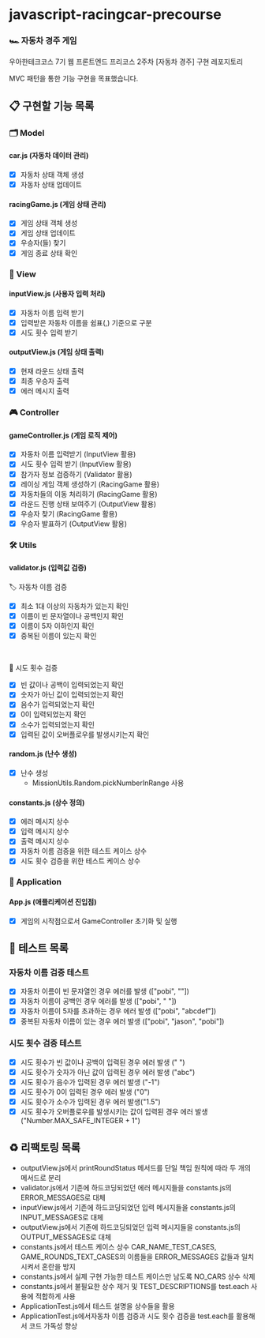 # javascript-racingcar-precourse

### 🏎️ 자동차 경주 게임

우아한테크코스 7기 웹 프론트엔드 프리코스 2주차 [자동차 경주] 구현 레포지토리

MVC 패턴을 통한 기능 구현을 목표했습니다.

## 📋 구현할 기능 목록

### 🗂 Model

#### car.js (자동차 데이터 관리)

- [x] 자동차 상태 객체 생성
- [x] 자동차 상태 업데이트

#### racingGame.js (게임 상태 관리)

- [x] 게임 상태 객체 생성
- [x] 게임 상태 업데이트
- [x] 우승자(들) 찾기
- [x] 게임 종료 상태 확인

### 👀 View

#### inputView.js (사용자 입력 처리)

- [x] 자동차 이름 입력 받기
- [x] 입력받은 자동차 이름을 쉼표(,) 기준으로 구분
- [x] 시도 횟수 입력 받기

#### outputView.js (게임 상태 출력)

- [x] 현재 라운드 상태 출력
- [x] 최종 우승자 출력
- [x] 에러 메시지 출력

### 🎮 Controller

#### gameController.js (게임 로직 제어)

- [x] 자동차 이름 입력받기 (InputView 활용)
- [x] 시도 횟수 입력 받기 (InputView 활용)
- [x] 참가자 정보 검증하기 (Validator 활용)
- [x] 레이싱 게임 객체 생성하기 (RacingGame 활용)
- [x] 자동차들의 이동 처리하기 (RacingGame 활용)
- [x] 라운드 진행 상태 보여주기 (OutputView 활용)
- [x] 우승자 찾기 (RacingGame 활용)
- [x] 우승자 발표하기 (OutputView 활용)

### 🛠 Utils

#### validator.js (입력값 검증)

🏷️ 자동차 이름 검증

- [x] 최소 1대 이상의 자동차가 있는지 확인
- [x] 이름이 빈 문자열이나 공백인지 확인
- [x] 이름이 5자 이하인지 확인
- [x] 중복된 이름이 있는지 확인

<br>

🔢 시도 횟수 검증

- [x] 빈 값이나 공백이 입력되었는지 확인
- [x] 숫자가 아닌 값이 입력되었는지 확인
- [x] 음수가 입력되었는지 확인
- [x] 0이 입력되었는지 확인
- [x] 소수가 입력되었는지 확인
- [x] 입력된 값이 오버플로우를 발생시키는지 확인

#### random.js (난수 생성)

- [x] 난수 생성
  - MissionUtils.Random.pickNumberInRange 사용

#### constants.js (상수 정의)

- [x] 에러 메시지 상수
- [x] 입력 메시지 상수
- [x] 출력 메시지 상수
- [x] 자동차 이름 검증을 위한 테스트 케이스 상수
- [x] 시도 횟수 검증을 위한 테스트 케이스 상수

### 🎯 Application

#### App.js (애플리케이션 진입점)

- [x] 게임의 시작점으로서 GameController 초기화 및 실행

## 🧪 테스트 목록

### 자동차 이름 검증 테스트

- [x] 자동차 이름이 빈 문자열인 경우 에러를 발생 (["pobi", ""])
- [x] 자동차 이름이 공백인 경우 에러를 발생 (["pobi", " "])
- [x] 자동차 이름이 5자를 초과하는 경우 에러 발생 (["pobi", "abcdef"])
- [x] 중복된 자동차 이름이 있는 경우 에러 발생 (["pobi", "jason", "pobi"])

### 시도 횟수 검증 테스트

- [x] 시도 횟수가 빈 값이나 공백이 입력된 경우 에러 발생 (" ")
- [x] 시도 횟수가 숫자가 아닌 값이 입력된 경우 에러 발생 ("abc")
- [x] 시도 횟수가 음수가 입력된 경우 에러 발생 ("-1")
- [x] 시도 횟수가 0이 입력된 경우 에러 발생 ("0")
- [x] 시도 횟수가 소수가 입력된 경우 에러 발생("1.5")
- [x] 시도 횟수가 오버플로우를 발생시키는 값이 입력된 경우 에러 발생 ("Number.MAX_SAFE_INTEGER + 1")

## ♻️ 리팩토링 목록

- outputView.js에서 printRoundStatus 메서드를 단일 책임 원칙에 따라 두 개의 메서드로 분리
- validator.js에서 기존에 하드코딩되었던 에러 메시지들을 constants.js의 ERROR_MESSAGES로 대체
- inputView.js에서 기존에 하드코딩되었던 입력 메시지들을 constants.js의 INPUT_MESSAGES로 대체
- outputView.js에서 기존에 하드코딩되었던 입력 메시지들을 constants.js의 OUTPUT_MESSAGES로 대체
- constants.js에서 테스트 케이스 상수 CAR_NAME_TEST_CASES, GAME_ROUNDS_TEXT_CASES의 이름들을 ERROR_MESSAGES 값들과 일치 시켜서 혼란을 방지
- constants.js에서 실제 구현 가능한 테스트 케이스만 남도록 NO_CARS 상수 삭제
- constants.js에서 불필요한 상수 제거 및 TEST_DESCRIPTIONS를 test.each 사용에 적합하게 사용
- ApplicationTest.js에서 테스트 설명을 상수들을 활용
- ApplicationTest.js에서자동차 이름 검증과 시도 횟수 검증을 test.each를 활용해서 코드 가독성 향상

